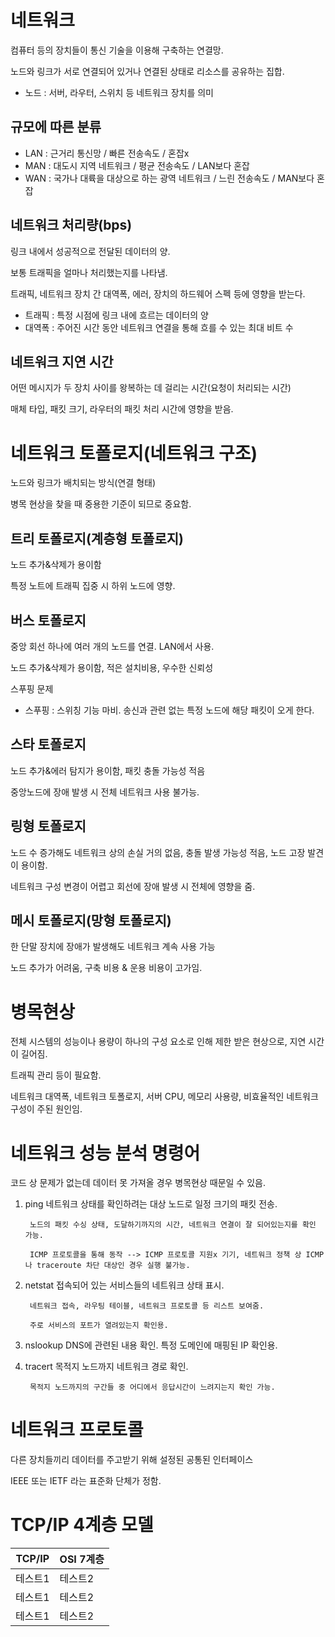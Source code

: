 # 네트워크

컴퓨터 등의 장치들이 통신 기술을 이용해 구축하는 연결망.

노드와 링크가 서로 연결되어 있거나 연결된 상태로 리소스를 공유하는 집합.

* 노드 : 서버, 라우터, 스위치 등 네트워크 장치를 의미

## 규모에 따른 분류
* LAN : 근거리 통신망 / 빠른 전송속도 / 혼잡x
* MAN : 대도시 지역 네트워크 / 평균 전송속도 / LAN보다 혼잡
* WAN : 국가나 대륙을 대상으로 하는 광역 네트워크 / 느린 전송속도 / MAN보다 혼잡

## 네트워크 처리량(bps)

링크 내에서 성공적으로 전달된 데이터의 양.

보통 트래픽을 얼마나 처리했는지를 나타냄.

트래픽, 네트워크 장치 간 대역폭, 에러, 장치의 하드웨어 스펙 등에 영향을 받는다.

* 트래픽 : 특정 시점에 링크 내에 흐르는 데이터의 양
* 대역폭 : 주어진 시간 동안 네트워크 연결을 통해 흐를 수 있는 최대 비트 수

## 네트워크 지연 시간

어떤 메시지가 두 장치 사이를 왕복하는 데 걸리는 시간(요청이 처리되는 시간)

매체 타입, 패킷 크기, 라우터의 패킷 처리 시간에 영향을 받음.

# 네트워크 토폴로지(네트워크 구조)
노드와 링크가 배치되는 방식(연결 형태)

병목 현상을 찾을 때 중용한 기준이 되므로 중요함.

## 트리 토폴로지(계층형 토폴로지)
노드 추가&삭제가 용이함

특정 노트에 트래픽 집중 시 하위 노드에 영향.

## 버스 토폴로지
중앙 회선 하나에 여러 개의 노드를 연결. LAN에서 사용.

노드 추가&삭제가 용이함, 적은 설치비용, 우수한 신뢰성

스푸핑 문제
* 스푸핑 : 스위칭 기능 마비. 송신과 관련 없는 특정 노드에 해당 패킷이 오게 한다.

## 스타 토폴로지
노드 추가&에러 탐지가 용이함, 패킷 충돌 가능성 적음

중앙노드에 장애 발생 시 전체 네트워크 사용 불가능.

## 링형 토폴로지
노드 수 증가해도 네트워크 상의 손실 거의 없음, 충돌 발생 가능성 적음, 노드 고장 발견이 용이함.

네트워크 구성 변경이 어렵고 회선에 장애 발생 시 전체에 영향을 줌.

## 메시 토폴로지(망형 토폴로지)
한 단말 장치에 장애가 발생해도 네트워크 계속 사용 가능

노드 추가가 어려움, 구축 비용 & 운용 비용이 고가임.

# 병목현상
전체 시스템의 성능이나 용량이 하나의 구성 요소로 인해 제한 받은 현상으로, 지연 시간이 길어짐.

트래픽 관리 등이 필요함.

네트워크 대역폭, 네트워크 토폴로지, 서버 CPU, 메모리 사용량, 비효율적인 네트워크 구성이 주된 원인임.

# 네트워크 성능 분석 명령어
코드 상 문제가 없는데 데이터 못 가져올 경우 병목현상 때문일 수 있음.

1) ping 
        네트워크 상태를 확인하려는 대상 노드로 일정 크기의 패킷 전송.

        노드의 패킷 수싱 상태, 도달하기까지의 시간, 네트워크 연결이 잘 되어있는지를 확인 가능.

        ICMP 프로토콜을 통해 동작 --> ICMP 프로토콜 지원x 기기, 네트워크 정책 상 ICMP나 traceroute 차단 대상인 경우 실행 불가능.
2) netstat
        접속되어 있는 서비스들의 네트워크 상태 표시.

        네트워크 접속, 라우팅 테이블, 네트워크 프로토콜 등 리스트 보여줌.

        주로 서비스의 포트가 열려있는지 확인용.
3) nslookup
        DNS에 관련된 내용 확인. 특정 도메인에 매핑된 IP 확인용.
4) tracert
        목적지 노드까지 네트워크 경로 확인.

        목적지 노드까지의 구간들 중 어디에서 응답시간이 느려지는지 확인 가능.

# 네트워크 프로토콜
다른 장치들끼리 데이터를 주고받기 위해 설정된 공통된 인터페이스

IEEE 또는 IETF 라는 표준화 단체가 정함.

# TCP/IP 4계층 모델
|TCP/IP|OSI 7계층|
|------|------|
|테스트1|테스트2|
|테스트1|테스트2|
|테스트1|테스트2|
